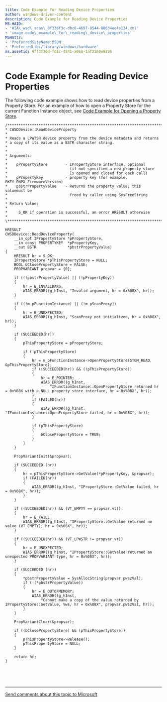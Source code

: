 ```yaml
---
title: Code Example for Reading Device Properties
author: windows-driver-content
description: Code Example for Reading Device Properties
MS-HAID:
- 'WIA\_wsd\_scan\_0f336f3c-dbc6-4697-9544-00634ee4e134.xml'
- 'image.code\_example\_for\_reading\_device\_properties'
MSHAttr:
- 'PreferredSiteName:MSDN'
- 'PreferredLib:/library/windows/hardware'
ms.assetid: 9ff3f30d-fd1c-4241-a068-1af2160e9296
---
```


# Code Example for Reading Device Properties


The following code example shows how to read device properties from a Property Store. For an example of how to open a Property Store for the current Function Instance object, see [Code Example for Opening a Property Store](code-example-for-opening-a-property-store.md).

```
/**************************************************************************\
* CWSDDevice::ReadDeviceProperty
*
* Reads a LPWTSR device property from the device metadata and returns 
* a copy of its value as a BSTR character string. 
*
*
* Arguments:
*
*    pPropertyStore        - IPropertyStore interface, optional
*                            (if not specified a new property store
*                            Is opened and closed for each call)
*    pPropertyKey          - property key (for example, PKEY_PNPX_FirmwareVersion)
*    pbstrPropertyValue    - Returns the property value; this valuemust be 
*                            freed by caller using SysFreeString
*
* Return Value:
*
*     S_OK if operation is successful, an error HRESULT otherwise
*
\**************************************************************************/

HRESULT
CWSDDevice::ReadDeviceProperty(
    __in_opt IPropertyStore *pPropertyStore,
    __in const PROPERTYKEY  *pPropertyKey,
    __out BSTR              *pbstrPropertyValue)
{
    HRESULT hr = S_OK;
    IPropertyStore *pThisPropertyStore = NULL;
    BOOL bClosePropertyStore = FALSE;
    PROPVARIANT propvar = {0};

    if ((!pbstrPropertyValue) || (!pPropertyKey))
    {
        hr = E_INVALIDARG;
        WIAS_ERROR((g_hInst, "Invalid argument, hr = 0x%08X", hr));
    }

    if ((!m_pFunctionInstance) || (!m_pScanProxy))
    {
        hr = E_UNEXPECTED;
        WIAS_ERROR((g_hInst, "ScanProxy not initialized, hr = 0x%08X", hr));
    }

    if (SUCCEEDED(hr))
    {
        pThisPropertyStore = pPropertyStore;
 
        if (!pThisPropertyStore)
        {
            hr = m_pFunctionInstance->OpenPropertyStore(STGM_READ, &pThisPropertyStore);
            if ((SUCCEEDED(hr)) && (!pThisPropertyStore))
            {
                hr = E_POINTER;
                WIAS_ERROR((g_hInst, 
                    "IFunctionInstance::OpenPropertyStore returned hr = 0x%08X with a NULL property store interface, hr = 0x%08X", hr));
            }
            if (FAILED(hr))
            {
                WIAS_ERROR((g_hInst, "IFunctionInstance::OpenPropertyStore failed, hr = 0x%08X", hr));
            }

            if (pThisPropertyStore)
            {
                bClosePropertyStore = TRUE;
            }
        }    
    }
 
    PropVariantInit(&propvar);

    if (SUCCEEDED (hr))
    {
        hr = pThisPropertyStore->GetValue(*pPropertyKey, &propvar);
        if (FAILED(hr))
        {
            WIAS_ERROR((g_hInst, "IPropertyStore::GetValue failed, hr = 0x%08X", hr));
        }
    }

    if ((SUCCEEDED(hr)) && (VT_EMPTY == propvar.vt))
    {
        hr = E_FAIL;
        WIAS_ERROR((g_hInst, "IPropertyStore::GetValue returned no value (VT_EMPTY), hr = 0x%08X", hr));
    }

    if ((SUCCEEDED(hr)) && (VT_LPWSTR != propvar.vt))
    {
        hr = E_UNEXPECTED;
        WIAS_ERROR((g_hInst, "IPropertyStore::GetValue returned an unexpected PROPVARIANT type, hr = 0x%08X", hr));
    }

    if (SUCCEEDED (hr))
    {
        *pbstrPropertyValue = SysAllocString(propvar.pwszVal);
        if (!(*pbstrPropertyValue))
        {
            hr = E_OUTOFMEMORY;
            WIAS_ERROR((g_hInst, 
                "Cannot make a copy of the value returned by IPropertyStore::GetValue, %ws, hr = 0x%08X", propvar.pwszVal, hr));
        }
    }

    PropVariantClear(&propvar);

    if ((bClosePropertyStore) && (pThisPropertyStore))
    {
        pThisPropertyStore->Release();
        pThisPropertyStore = NULL;
    }

    return hr;
}
```

 

 


--------------------
[Send comments about this topic to Microsoft](mailto:wsddocfb@microsoft.com?subject=Documentation%20feedback%20%5Bimage\image%5D:%20Code%20Example%20for%20Reading%20Device%20Properties%20%20RELEASE:%20%288/17/2016%29&body=%0A%0APRIVACY%20STATEMENT%0A%0AWe%20use%20your%20feedback%20to%20improve%20the%20documentation.%20We%20don't%20use%20your%20email%20address%20for%20any%20other%20purpose,%20and%20we'll%20remove%20your%20email%20address%20from%20our%20system%20after%20the%20issue%20that%20you're%20reporting%20is%20fixed.%20While%20we're%20working%20to%20fix%20this%20issue,%20we%20might%20send%20you%20an%20email%20message%20to%20ask%20for%20more%20info.%20Later,%20we%20might%20also%20send%20you%20an%20email%20message%20to%20let%20you%20know%20that%20we've%20addressed%20your%20feedback.%0A%0AFor%20more%20info%20about%20Microsoft's%20privacy%20policy,%20see%20http://privacy.microsoft.com/default.aspx. "Send comments about this topic to Microsoft")



